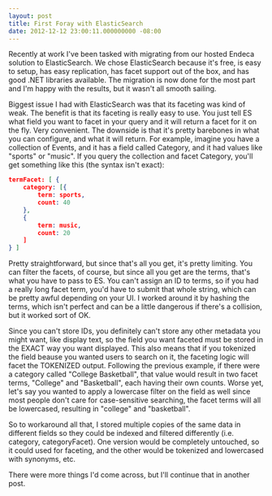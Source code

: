 ```yaml
---
layout: post
title: First Foray with ElasticSearch
date: 2012-12-12 23:00:11.000000000 -08:00
---
```

Recently at work I've been tasked with migrating from our hosted Endeca solution to ElasticSearch. We chose ElasticSearch because it's free, is easy to setup, has easy replication, has facet support out of the box, and has good .NET libraries available. The migration is now done for the most part and I'm happy with the results, but it wasn't all smooth sailing.

<!--more-->

Biggest issue I had with ElasticSearch was that its faceting was kind of weak. The benefit is that its faceting is really easy to use. You just tell ES what field you want to facet in your query and it will return a facet for it on the fly. Very convenient. The downside is that it's pretty barebones in what you can configure, and what it will return. For example, imagine you have a collection of Events, and it has a field called Category, and it had values like "sports" or "music". If you query the collection and facet Category, you'll get something like this (the syntax isn't exact):

``` json
termFacet: [ {
    category: [{
        term: sports,
        count: 40
    },
    {
        term: music,
        count: 20
    ]
} ]
```

Pretty straightforward, but since that's all you get, it's pretty limiting. You can filter the facets, of course, but since all you get are the terms, that's what you have to pass to ES. You can't assign an ID to terms, so if you had a really long facet term, you'd have to submit that whole string, which can be pretty awful depending on your UI. I worked around it by hashing the terms, which isn't perfect and can be a little dangerous if there's a collision, but it worked sort of OK.

Since you can't store IDs, you definitely can't store any other metadata you might want, like display text, so the field you want faceted must be stored in the EXACT way you want displayed. This also means that if you tokenized the field beause you wanted users to search on it, the faceting logic will facet the TOKENIZED output. Following the previous example, if there were a category called "College Basketball", that value would result in two facet terms, "College" and "Basketball", each having their own counts. Worse yet, let's say you wanted to apply a lowercase filter on the field as well since most people don't care for case-sensitive searching, the facet terms will all be lowercased, resulting in "college" and "basketball".

So to workaround all that, I stored multiple copies of the same data in different fields so they could be indexed and filtered differently (i.e. category, categoryFacet). One version would be completely untouched, so it could used for faceting, and the other would be tokenized and lowercased with synonyms, etc.

There were more things I'd come across, but I'll continue that in another post.

